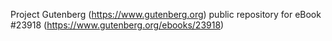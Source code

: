 Project Gutenberg (https://www.gutenberg.org) public repository for eBook #23918 (https://www.gutenberg.org/ebooks/23918)
